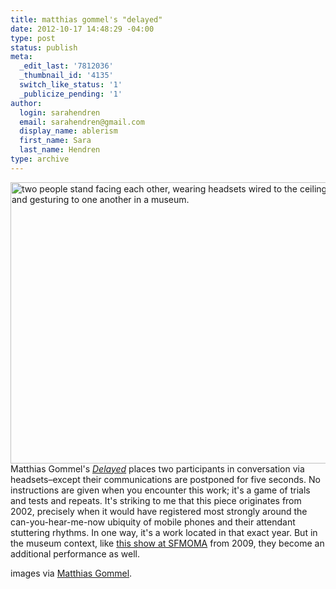 ```yaml
---
title: matthias gommel's "delayed"
date: 2012-10-17 14:48:29 -04:00
type: post
status: publish
meta:
  _edit_last: '7812036'
  _thumbnail_id: '4135'
  switch_like_status: '1'
  _publicize_pending: '1'
author:
  login: sarahendren
  email: sarahendren@gmail.com
  display_name: ablerism
  first_name: Sara
  last_name: Hendren
type: archive
---
```


<p><a href="http://ablersite.files.wordpress.com/2012/10/gommel_delayed6.jpg"><img class="alignnone size-full wp-image-4134" title="Gommel_delayed6" alt="two people stand facing each other, wearing headsets wired to the ceiling, speaking and gesturing to one another  in a museum. " src="{{ site.baseurl }}/uploads/gommel_delayed6.jpg" width="600" height="450" /></a><br />
Matthias Gommel's <a href="http://www.gommel.com/"><em>Delayed</em></a> places two participants in conversation via headsets–except their communications are postponed for five seconds. No instructions are given when you encounter this work; it's a game of trials and tests and repeats. It's striking to me that this piece originates from 2002, precisely when it would have registered most strongly around the can-you-hear-me-now ubiquity of mobile phones and their attendant stuttering rhythms. In one way, it's a work located in that exact year. But in the museum context, like <a href="http://www.sfmoma.org/exhib_events/exhibitions/306">this show at SFMOMA</a> from 2009, they become an additional performance as well.</p>
<p>images via <a href="http://www.gommel.com/">Matthias Gommel</a>.</p>
